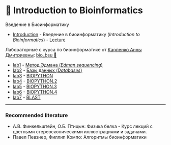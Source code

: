 # :dna: Introduction to Bioinformatics

Введение в Биоинформатику

- [Introduction](https://github.com/TemaBlag/BSU/tree/main/bioinformatics/Introduction) - Введение в биоинформатику (_Introduction to Bioinformatics_) - [Lecture](https://temablag.github.io/BSU/bioinformatics/Introduction/lecture_1.pdf)

Лабораторные с курса по биоинформатике от [Карпенко Анны Дмитриевны](https://www.linkedin.com/in/anna-karpenko-by/): [bio_bsu :dna:](https://sites.google.com/view/bioinfbsu/главная-страница?authuser=0)
- [lab1](https://github.com/TemaBlag/BSU/tree/main/bioinformatics/lab1) - [Метод Эдмана (_Edman sequencing_)](https://temablag.github.io/BSU/bioinformatics/lab1/Edman_sequencing.pdf)
- [lab2](https://github.com/TemaBlag/BSU/tree/main/bioinformatics/lab2) - [Базы данных (_Databases_)](https://colab.research.google.com/github/TemaBlag/BSU/blob/main/bioinformatics/lab2/lab2.ipynb)
- [lab3](https://github.com/TemaBlag/BSU/tree/main/bioinformatics/lab3) - [BIOPYTHON](https://colab.research.google.com/github/TemaBlag/BSU/blob/main/bioinformatics/lab3/lab3.ipynb)
- [lab4](https://github.com/TemaBlag/BSU/tree/main/bioinformatics/lab4) - [BIOPYTHON.2](https://colab.research.google.com/github/TemaBlag/BSU/blob/main/bioinformatics/lab4/lab4.ipynb)
- [lab5](https://github.com/TemaBlag/BSU/tree/main/bioinformatics/lab5) - [BIOPYTHON.3](https://colab.research.google.com/github/TemaBlag/BSU/blob/main/bioinformatics/lab5/lab5.ipynb)
- [lab6](https://github.com/TemaBlag/BSU/tree/main/bioinformatics/lab6) - [BIOPYTHON.4](https://colab.research.google.com/github/TemaBlag/BSU/blob/main/bioinformatics/lab6/lab6.ipynb)
- [lab7](https://github.com/TemaBlag/BSU/tree/main/bioinformatics/lab7) - [BLAST](https://colab.research.google.com/github/TemaBlag/BSU/blob/main/bioinformatics/lab7/lab7.ipynb)
---
### Recommended literature

* А.В. Финкельштейн, О.Б. Птицын: Физика белка - Курс лекций с цветными стереоскопическими иллюстрациями и задачами.
* Павел Певзнер, Филлип Компо: Алгоритмы биоинформатики
